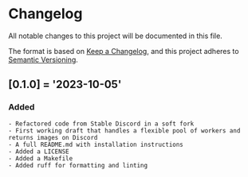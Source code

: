 # Changelog
All notable changes to this project will be documented in this file.

The format is based on [Keep a Changelog](https://keepachangelog.com/en/1.0.0/),
and this project adheres to [Semantic Versioning](https://semver.org/spec/v2.0.0.html).

## [0.1.0] = '2023-10-05'
### Added
	- Refactored code from Stable Discord in a soft fork
	- First working draft that handles a flexible pool of workers and returns images on Discord
	- A full README.md with installation instructions
	- Added a LICENSE
	- Added a Makefile
	- Added ruff for formatting and linting